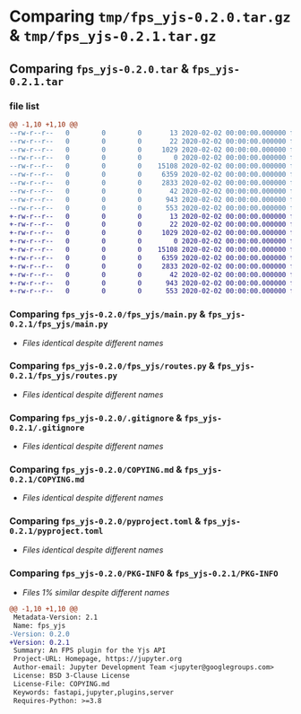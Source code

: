 # Comparing `tmp/fps_yjs-0.2.0.tar.gz` & `tmp/fps_yjs-0.2.1.tar.gz`

## Comparing `fps_yjs-0.2.0.tar` & `fps_yjs-0.2.1.tar`

### file list

```diff
@@ -1,10 +1,10 @@
--rw-r--r--   0        0        0       13 2020-02-02 00:00:00.000000 fps_yjs-0.2.0/MANIFEST.in
--rw-r--r--   0        0        0       22 2020-02-02 00:00:00.000000 fps_yjs-0.2.0/fps_yjs/__init__.py
--rw-r--r--   0        0        0     1029 2020-02-02 00:00:00.000000 fps_yjs-0.2.0/fps_yjs/main.py
--rw-r--r--   0        0        0        0 2020-02-02 00:00:00.000000 fps_yjs-0.2.0/fps_yjs/py.typed
--rw-r--r--   0        0        0    15108 2020-02-02 00:00:00.000000 fps_yjs-0.2.0/fps_yjs/routes.py
--rw-r--r--   0        0        0     6359 2020-02-02 00:00:00.000000 fps_yjs-0.2.0/.gitignore
--rw-r--r--   0        0        0     2833 2020-02-02 00:00:00.000000 fps_yjs-0.2.0/COPYING.md
--rw-r--r--   0        0        0       42 2020-02-02 00:00:00.000000 fps_yjs-0.2.0/README.md
--rw-r--r--   0        0        0      943 2020-02-02 00:00:00.000000 fps_yjs-0.2.0/pyproject.toml
--rw-r--r--   0        0        0      553 2020-02-02 00:00:00.000000 fps_yjs-0.2.0/PKG-INFO
+-rw-r--r--   0        0        0       13 2020-02-02 00:00:00.000000 fps_yjs-0.2.1/MANIFEST.in
+-rw-r--r--   0        0        0       22 2020-02-02 00:00:00.000000 fps_yjs-0.2.1/fps_yjs/__init__.py
+-rw-r--r--   0        0        0     1029 2020-02-02 00:00:00.000000 fps_yjs-0.2.1/fps_yjs/main.py
+-rw-r--r--   0        0        0        0 2020-02-02 00:00:00.000000 fps_yjs-0.2.1/fps_yjs/py.typed
+-rw-r--r--   0        0        0    15108 2020-02-02 00:00:00.000000 fps_yjs-0.2.1/fps_yjs/routes.py
+-rw-r--r--   0        0        0     6359 2020-02-02 00:00:00.000000 fps_yjs-0.2.1/.gitignore
+-rw-r--r--   0        0        0     2833 2020-02-02 00:00:00.000000 fps_yjs-0.2.1/COPYING.md
+-rw-r--r--   0        0        0       42 2020-02-02 00:00:00.000000 fps_yjs-0.2.1/README.md
+-rw-r--r--   0        0        0      943 2020-02-02 00:00:00.000000 fps_yjs-0.2.1/pyproject.toml
+-rw-r--r--   0        0        0      553 2020-02-02 00:00:00.000000 fps_yjs-0.2.1/PKG-INFO
```

### Comparing `fps_yjs-0.2.0/fps_yjs/main.py` & `fps_yjs-0.2.1/fps_yjs/main.py`

 * *Files identical despite different names*

### Comparing `fps_yjs-0.2.0/fps_yjs/routes.py` & `fps_yjs-0.2.1/fps_yjs/routes.py`

 * *Files identical despite different names*

### Comparing `fps_yjs-0.2.0/.gitignore` & `fps_yjs-0.2.1/.gitignore`

 * *Files identical despite different names*

### Comparing `fps_yjs-0.2.0/COPYING.md` & `fps_yjs-0.2.1/COPYING.md`

 * *Files identical despite different names*

### Comparing `fps_yjs-0.2.0/pyproject.toml` & `fps_yjs-0.2.1/pyproject.toml`

 * *Files identical despite different names*

### Comparing `fps_yjs-0.2.0/PKG-INFO` & `fps_yjs-0.2.1/PKG-INFO`

 * *Files 1% similar despite different names*

```diff
@@ -1,10 +1,10 @@
 Metadata-Version: 2.1
 Name: fps_yjs
-Version: 0.2.0
+Version: 0.2.1
 Summary: An FPS plugin for the Yjs API
 Project-URL: Homepage, https://jupyter.org
 Author-email: Jupyter Development Team <jupyter@googlegroups.com>
 License: BSD 3-Clause License
 License-File: COPYING.md
 Keywords: fastapi,jupyter,plugins,server
 Requires-Python: >=3.8
```

